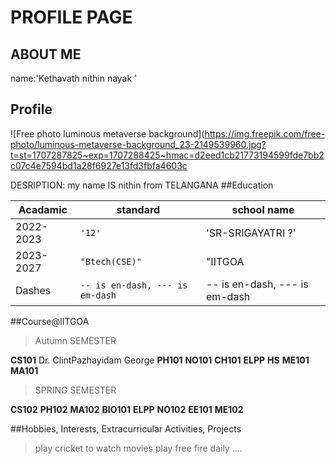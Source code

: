 # PROFILE PAGE
## ABOUT ME 
name:'Kethavath nithin nayak '
## Profile 

![Free photo luminous metaverse background](https://img.freepik.com/free-photo/luminous-metaverse-background_23-2149539960.jpg?t=st=1707287825~exp=1707288425~hmac=d2eed1cb21773194599fde7bb2c07c4e7594bd1a28f6927e13fd3fbfa4603c


DESRIPTION:
my name IS nithin from TELANGANA
##Education


|Acadamic                |standard                          |school name                         |
|----------------|-------------------------------|-----------------------------|
|2022-2023       |`'12'`                          |'SR-SRIGAYATRI ?'            |
|2023-2027       |`"Btech(CSE)"`                        |"IITGOA            |
|Dashes          |`-- is en-dash, --- is em-dash`|-- is en-dash, --- is em-dash|



##Course@IITGOA
>Autumn SEMESTER


**CS101** Dr. ClintPazhayidam George
**PH101**
**NO101**
**CH101**
**ELPP**
**HS**
**ME101**
**MA101**

>SPRING SEMESTER

**CS102**
**PH102**
**MA102**
**BIO101**
**ELPP**
**NO102**
**EE101**
**ME102**


##Hobbies, Interests, Extracurricular Activities, Projects
>play cricket
>to watch movies
>play free fire  daily
>....



